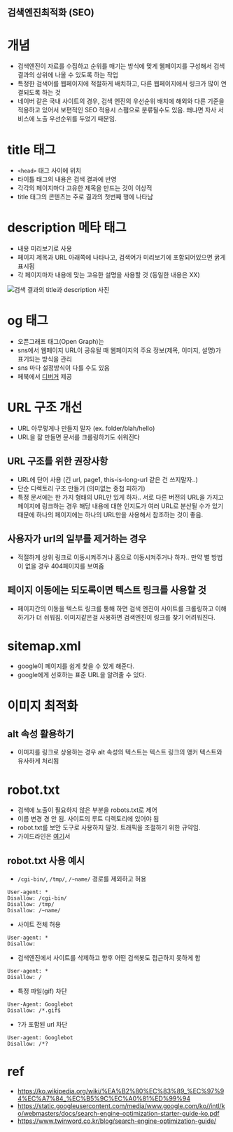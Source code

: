 검색엔진최적화 (SEO)
---

# 개념
* 검색엔진이 자료를 수집하고 순위를 매기는 방식에 맞게 웹페이지를 구성해서 검색 결과의 상위에 나올 수 있도록 하는 작업
* 특정한 검색어를 웹페이지에 적절하게 배치하고, 다른 웹페이지에서 링크가 많이 연결되도록 하는 것
* 네이버 같은 국내 사이트의 경우, 검색 엔진의 우선순위 배치에 해외와 다른 기준을 적용하고 있어서 보편적인 SEO 적용시 스팸으로 분류될수도 있음. 왜냐면 자사 서비스에 노출 우선순위를 두었기 때문임.

# title 태그
* `<head>` 태그 사이에 위치
* 타이틀 태그의 내용은 검색 결과에 반영
* 각각의 페이지마다 고유한 제목을 만드는 것이 이상적
* title 태그의 콘텐츠는 주로 결과의 첫번째 행에 나타남

# description 메타 태그
* 내용 미리보기로 사용
* 페이지 제목과 URL 아래쪽에 나타나고, 검색어가 미리보기에 포함되어있으면 굵게 표시됨
* 각 페이지마자 내용에 맞는 고유한 설명을 사용할 것 (동일한 내용은 XX)

![검색 결과의 title과 description 사진](https://i.imgur.com/enXKj5s.png)

# og 태그
* 오픈그래프 태그(Open Graph)는 
* sns에서 웹페이지 URL이 공유될 때 웹페이지의 주요 정보(제목, 이미지, 설명)가 표기되는 방식을 관리
* sns 마다 설정방식이 다를 수도 있음
* 페북에서 [디버거](https://developers.facebook.com/tools/debug/sharing/) 제공

# URL 구조 개선
* URL 아무렇게나 만들지 말자 (ex. folder/blah/hello)
* URL을 잚 만들면 문서를 크롤링하기도 쉬워진다

## URL 구조를 위한 권장사항
* URL에 단어 사용 (긴 url, page1, this-is-long-url 같은 건 쓰지말자..)
* 단순 디렉토리 구조 만들기 (의미없는 중첩 피하기)
* 특정 문서에는 한 가지 형태의 URL만 있게 하자.. 서로 다른 버전의 URL을 가지고 페이지에 링크하는 경우 해당 내용에 대한 인지도가 여러 URL로 분산될 수가 있기 때문에 하나의 페이지에는 하나의 URL만을 사용해서 참조하는 것이 좋음.

## 사용자가 url의 일부를 제거하는 경우
* 적절하게 상위 링크로 이동시켜주거나 홈으로 이동시켜주거나 하자.. 만약 별 방법이 없을 경우 404페이지를 보여줌

## 페이지 이동에는 되도록이면 텍스트 링크를 사용할 것
* 페이지간의 이동을 텍스트 링크를 통해 하면 검색 엔진이 사이트를 크롤링하고 이해하기가 더 쉬워짐. 이미지같은걸 사용하면 검색엔진이 링크를 찾기 어려워진다.

# sitemap.xml
* google이 페이지를 쉽게 찾을 수 있게 해준다.
* google에게 선호하는 표준 URL을 알려줄 수 있다.

# 이미지 최적화
## alt 속성 활용하기
* 이미지를 링크로 상용하는 경우 alt 속성의 텍스트는 텍스트 링크의 앵커 텍스트와 유사하게 처리됨

# robot.txt
* 검색에 노출이 필요하지 않은 부분을 robots.txt로 제어
* 이름 변경 경 안 됨. 사이트의 루트 디렉토리에 있어야 됨
* robot.txt를 보안 도구로 사용하지 말것. 트래픽을 조절하기 위한 규약임.
* 가이드라인은 [여기](https://support.google.com/webmasters/answer/6062596?hl=ko&ref_topic=6061961)서

## robot.txt 사용 예시
* `/cgi-bin/`, `/tmp/`, `/~name/` 경로를 제외하고 허용
```
User-agent: *
Disallow: /cgi-bin/
Disallow: /tmp/
Disallow: /~name/
```

* 사이트 전체 허용
```
User-agent: *
Disallow:
```

* 검색엔진에서 사이트를 삭제하고 향후 어떤 검색봇도 접근하지 못하게 함
```
User-agent: *
Disallow: /
```

* 특정 파일(gif) 차단
```
User-Agent: Googlebot
Disallow: /*.gif$
```

* ?가 포함된 url 차단
```
User-agent: Googlebot
Disallow: /*?
```


# ref
* https://ko.wikipedia.org/wiki/%EA%B2%80%EC%83%89_%EC%97%94%EC%A7%84_%EC%B5%9C%EC%A0%81%ED%99%94
* https://static.googleusercontent.com/media/www.google.com/ko//intl/ko/webmasters/docs/search-engine-optimization-starter-guide-ko.pdf
* https://www.twinword.co.kr/blog/search-engine-optimization-guide/